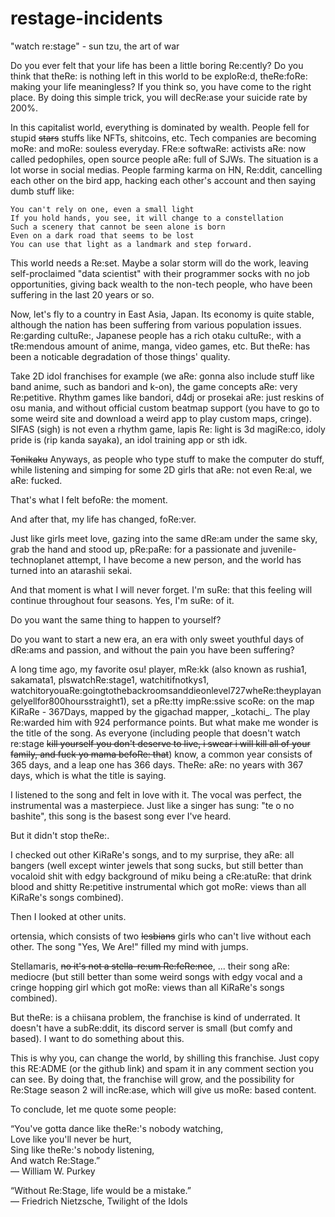 # restage-incidents

"watch re:stage" - sun tzu, the art of war

Do you ever felt that your life has been a little boring Re:cently? Do you think that theRe: is nothing left in this world to be exploRe:d, theRe:foRe: making your life meaningless? If you think so, you have come to the right place. By doing this simple trick, you will decRe:ase your suicide rate by 200%.

In this capitalist world, everything is dominated by wealth. People fell for stupid ~~stars~~ stuffs like NFTs, shitcoins, etc. Tech companies are becoming moRe: and moRe: souless everyday. FRe:e softwaRe: activists aRe: now called pedophiles, open source people aRe: full of SJWs. The situation is a lot worse in social medias. People farming karma on HN, Re:ddit, cancelling each other on the bird app, hacking each other's account and then saying dumb stuff like:

```
You can't rely on one, even a small light
If you hold hands, you see, it will change to a constellation
Such a scenery that cannot be seen alone is born
Even on a dark road that seems to be lost
You can use that light as a landmark and step forward.
```

This world needs a Re:set. Maybe a solar storm will do the work, leaving self-proclaimed "data scientist" with their programmer socks with no job opportunities, giving back wealth to the non-tech people, who have been suffering in the last 20 years or so.

Now, let's fly to a country in East Asia, Japan. Its economy is quite stable, although the nation has been suffering from various population issues. Re:garding cultuRe:, Japanese people has a rich otaku cultuRe:, with a tRe:mendous amount of anime, manga, video games, etc. But theRe: has been a noticable degradation of those things' quality.

Take 2D idol franchises for example (we aRe: gonna also include stuff like band anime, such as bandori and k-on), the game concepts aRe: very Re:petitive. Rhythm games like bandori, d4dj or prosekai aRe: just reskins of osu mania, and without official custom beatmap support (you have to go to some weird site and download a weird app to play custom maps, cringe). SIFAS (sigh) is not even a rhythm game, lapis Re: light is 3d magiRe:co, idoly pride is (rip kanda sayaka), an idol training app or sth idk.

~~Tonikaku~~ Anyways, as people who type stuff to make the computer do stuff, while listening and simping for some 2D girls that aRe: not even Re:al, we aRe: fucked.

That's what I felt befoRe: the moment.

And after that, my life has changed, foRe:ver.

Just like girls meet love, gazing into the same dRe:am under the same sky, grab the hand and stood up, pRe:paRe: for a passionate and juvenile<del->-technoplanet</del> attempt, I have become a new person, and the world has turned into an atarashii sekai.

And that moment is what I will never forget. I'm suRe: that this feeling will continue throughout four seasons. Yes, I'm suRe: of it.

Do you want the same thing to happen to yourself?

Do you want to start a new era, an era with only sweet youthful days of dRe:ams and passion, and without the pain you have been suffering?

A long time ago, my favorite osu! player, mRe:kk (also known as rushia1, sakamata1, plswatchRe:stage1, watchitifnotkys1, watchitoryouaRe:goingtothebackroomsanddieonlevel727wheRe:theyplayangelyellfor800hoursstraight1), set a pRe:tty impRe:ssive scoRe: on the map KiRaRe - 367Days, mapped by the gigachad mapper, \_kotachi_. The play Re:warded him with 924 performance points. But what make me wonder is the title of the song. As everyone (including people that doesn't watch re:stage ~~kill yourself you don't deserve to live, i swear i will kill all of your family, and fuck yo mama befoRe: that~~) know, a common year consists of 365 days, and a leap one has 366 days. TheRe: aRe: no years with 367 days, which is what the title is saying.

I listened to the song and felt in love with it. The vocal was perfect, the instrumental was a masterpiece. Just like a singer has sung: "te o no bashite", this song is the basest song ever I've heard.

But it didn't stop theRe:.

I checked out other KiRaRe's songs, and to my surprise, they aRe: all bangers (well except winter jewels that song sucks, but still better than vocaloid shit with edgy background of miku being a cRe:atuRe: that drink blood and shitty Re:petitive instrumental which got moRe: views than all KiRaRe's songs combined).

Then I looked at other units.

ortensia, which consists of two ~~lesbians~~ girls who can't live without each other. The song "Yes, We Are!" filled my mind with jumps.

Stellamaris, ~~no it's not a stella-re:um Re:feRe:nce~~, ... their song aRe: mediocre (but still better than some weird songs with edgy vocal and a cringe hopping girl which got moRe: views than all KiRaRe's songs combined).

But theRe: is a chiisana problem, the franchise is kind of underrated. It doesn't have a subRe:ddit, its discord server is small (but comfy and based). I want to do something about this.

This is why you, can change the world, by shilling this franchise. Just copy this RE:ADME (or the github link) and spam it in any comment section you can see. By doing that, the franchise will grow, and the possibility for Re:Stage season 2 will incRe:ase, which will give us moRe: based content.

To conclude, let me quote some people:

“You've gotta dance like theRe:'s nobody watching,  
Love like you'll never be hurt,  
Sing like theRe:'s nobody listening,  
And watch Re:Stage.”  
― William W. Purkey

“Without Re:Stage, life would be a mistake.”  
― Friedrich Nietzsche, Twilight of the Idols

